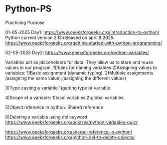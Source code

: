 # Python-PS
Practicing Purpose

01-05-2025 Day1:
https://www.geeksforgeeks.org/introduction-to-python/
Python current version 3.13 released on april 8 2025.
https://www.geeksforgeeks.org/getting-started-with-python-programming/

02-05-2025 Day2:
https://www.geeksforgeeks.org/python-variables/

Variables act as placeholders for data. They allow us to store and reuse values in our program.
1)Rules for naming variables
2)Assigning values to variables:
    1)Basic assignment (dynamic typing), 2)Multiple assignments (assigning the same value),(assigning the different values)

3)Type casting a variable
   1)getting type of variable

4)Scope of a variable:
    1)local variables 2)global variables

5)Object reference in python: Shared reference

6)Deleting a variable using del keyword
https://www.geeksforgeeks.org/quizzes/python-variables-quiz/






https://www.geeksforgeeks.org/shared-reference-in-python/
https://www.geeksforgeeks.org/python-del-to-delete-objects/

